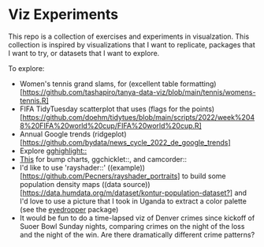 # Viz Experiments
This repo is a collection of exercises and experiments in visualzation. This collection is inspired by visualizations that I want to replicate, packages that I want to try, or datasets that I want to explore.

To explore:

* Women's tennis grand slams, for (excellent table formatting)[https://github.com/tashapiro/tanya-data-viz/blob/main/tennis/womens-tennis.R]
* FIFA TidyTuesday scatterplot that uses (flags for the points)[https://github.com/doehm/tidytues/blob/main/scripts/2022/week%2048%20FIFA%20world%20cup/FIFA%20world%20cup.R]
* Annual Google trends (ridgeplot)[https://github.com/bydata/news_cycle_2022_de_google_trends]
* Explore [gghighlight::](https://yutannihilation.github.io/gghighlight/articles/gghighlight.html)
* [This](https://albert-rapp.de/posts/ggplot2-tips/12_a_few_gg_packages/12_a_few_gg_packages.html#bump-charts) for bump charts, ggchicklet::, and camcorder::
* I'd like to use 'rayshader::' ((example))[https://github.com/Pecners/rayshader_portraits] to build some population density maps ((data source))[https://data.humdata.org/m/dataset/kontur-population-dataset?] and I'd love to use a picture that I took in Uganda to extract a color palette (see the [eyedropper](http://gradientdescending.com/select-colours-from-an-image-in-r-with-eyedropper/?utm_source=rss&utm_medium=rss&utm_campaign=select-colours-from-an-image-in-r-with-eyedropper) package)
* It would be fun to do a time-lapsed viz of Denver crimes since kickoff of Suoer Bowl Sunday nights, comparing crimes on the night of the loss and the night of the win. Are there dramatically different crime patterns?
